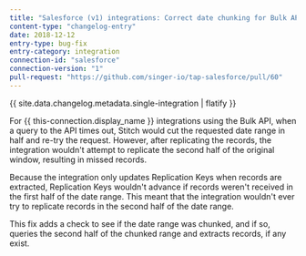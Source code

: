 ```yaml
---
title: "Salesforce (v1) integrations: Correct date chunking for Bulk API replication"
content-type: "changelog-entry"
date: 2018-12-12
entry-type: bug-fix
entry-category: integration
connection-id: "salesforce"
connection-version: "1"
pull-request: "https://github.com/singer-io/tap-salesforce/pull/60"
---
```

{{ site.data.changelog.metadata.single-integration | flatify }}

For {{ this-connection.display_name }} integrations using the Bulk API, when a query to the API times out, Stitch would cut the requested date range in half and re-try the request. However, after replicating the records, the integration wouldn't attempt to replicate the second half of the original window, resulting in missed records.

Because the integration only updates Replication Keys when records are extracted, Replication Keys wouldn't advance if records weren't received in the first half of the date range. This meant that the integration wouldn't ever try to replicate records in the second half of the date range.

This fix adds a check to see if the date range was chunked, and if so, queries the second half of the chunked range and extracts records, if any exist.